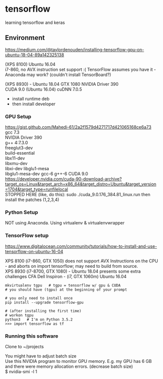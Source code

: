 # tensorflow
learning tensorflow and keras
## Environment
https://medium.com/@taylordenouden/installing-tensorflow-gpu-on-ubuntu-18-04-89a142325138

(XPS 8100) Ubuntu 16.04  
i7-860, no AVX instruction set support :(
TensorFlow assumes you have it - Anaconda may work?  (couldn't install TensorBoard?)  

(XPS 8930) - Ubuntu 18.04
GTX 1080 NVIDIA Driver 390  
CUDA 9.0 (Ubuntu 16.04)
cuDNN 7.0.5
- install runtime deb
- then install developer

### GPU Setup
https://gist.github.com/Mahedi-61/2a2f1579d4271717d421065168ce6a73
gcc 7.3  
NVIDIA Driver 390  
g++ 4:7.3.0  
freeglut3-dev  
build-essential  
libx11-dev  
libxmu-dev  
libxi-dev
libglu1-mesa  
libglu1-mesa-dev
gcc-6
g++-6
CUDA 9.0  https://developer.nvidia.com/cuda-90-download-archive?target_os=Linux&target_arch=x86_64&target_distro=Ubuntu&target_version=1704&target_type=runfilelocal  
STOPPED HERE (like, do this):  sudo ./cuda_9.0.176_384.81_linux.run
then install the patches (1,2,3,4)


### Python Setup
NOT using Anaconda.  Using virtualenv & virtualenvwrapper

### TensorFlow setup
https://www.digitalocean.com/community/tutorials/how-to-install-and-use-tensorflow-on-ubuntu-16-04  

XPS 8100 (i7-860, GTX 1050) does not support AVX Instructions on the CPU - and aborts on import tensorflow; may need to build from source.  
XPS 8930 (i7-8700, GTX 1080) - Ubuntu 18.04 presents some extra challenges
CFA Dell Inspiron - (i7, GTX 1060m) Ubuntu 16.04

```
mkvirtualenv tgpu   # tgpu = tensorflow w/ gpu & CUDA
# you should have (tgpu) at the beginning of your prompt

# you only need to install once
pip install --upgrade tensorflow-gpu

# (after installing the first time)
# workon tgpu 
python3   # I'm on Python 3.5.2
>>> import tensorflow as tf

```

### Running this software
Clone to ~/projects  

You might have to adjust batch size  
Use this NVIDIA program to monitor GPU memory.  E.g. my GPU has 6 GB and there were memory allocation errors.  (decrease batch size)  
$ nvidia-smi  -l 1
